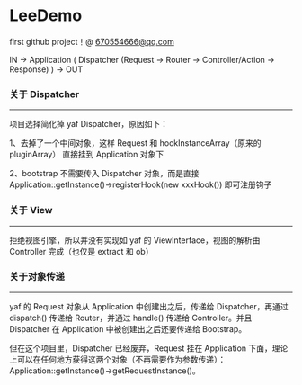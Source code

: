 # LeeDemo

first github project！@ 670554666@qq.com

IN -> Application ( Dispatcher (Request -> Router -> Controller/Action -> Response) ) -> OUT


### 关于 Dispatcher
---

项目选择简化掉 yaf Dispatcher，原因如下：

1、去掉了一个中间对象，这样 Request 和 hookInstanceArray（原来的 pluginArray） 直接挂到 Application 对象下

2、bootstrap 不需要传入 Dispatcher 对象，而是直接 Application::getInstance()->registerHook(new xxxHook()) 即可注册钩子


### 关于 View
---

拒绝视图引擎，所以并没有实现如 yaf 的 ViewInterface，视图的解析由 Controller 完成（也仅是 extract 和 ob）


### 关于对象传递
---

yaf 的 Request 对象从 Application 中创建出之后，传递给 Dispatcher，再通过 dispatch() 传递给 Router，并通过 handle() 传递给 Controller。并且 Dispatcher 在 Application 中被创建出之后还要传递给 Bootstrap。

但在这个项目里，Dispatcher 已经废弃，Request 挂在 Application 下面，理论上可以在任何地方获得这两个对象（不再需要作为参数传递）：Application::getInstance()->getRequestInstance()。
